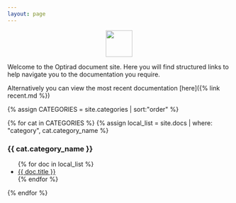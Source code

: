 ```yaml
---
layout: page
---
```


<img src="{{site.baseurl}}/assets/images/hr-logo.png" style="height:60px;display: block; margin-left: auto; margin-right: auto; " >

Welcome to the Optirad document site. Here you will find structured links to help
navigate you to the documentation you require.

Alternatively you can view the most recent documentation [here]({% link recent.md %})

{% assign CATEGORIES = site.categories | sort:"order" %}
<div>
{% for cat in CATEGORIES %}
  {% assign local_list = site.docs | where: "category", cat.category_name %}
  <h3>{{ cat.category_name }}</h3>
  <ul>
  {% for doc in local_list %}
    <li><a href="{{ doc.url }}">{{ doc.title }}</a></li>
  {% endfor %}
  </ul>
{% endfor %}
</div>
